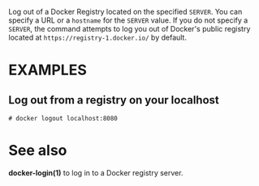 
Log out of a Docker Registry located on the specified `SERVER`. You can
specify a URL or a `hostname` for the `SERVER` value. If you do not specify a
`SERVER`, the command attempts to log you out of Docker's public registry
located at `https://registry-1.docker.io/` by default.  

# EXAMPLES

## Log out from a registry on your localhost

    # docker logout localhost:8080

# See also
**docker-login(1)** to log in to a Docker registry server.
